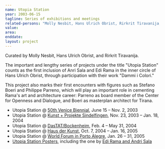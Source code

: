 ```yaml
---
name: Utopia Station
year: 2003-06-15
tagline: Series of exhibitions and meetings
related-persons: "Molly Nesbit, Hans Ulrich Obrist, Rirkrit Tiravanija, Anri Sala, Edi Rama, Stefano Boeri, Philippe Parreno, Liam Gillick, Okwui Enwezor"
value:
area:
enddate:
layout: project
---
```

Curated by Molly Nesbit, Hans Ulrich Obrist, and Rirkrit Tiravanija.

The important and lengthy series of projects under the title "Utopia Station" counts as the first inclusion of Anri Sala and Edi Rama in the inner circle of Hans Ulrich Obrist, through participation with their work "Dammi i Colori."

This project also marks their first encounters with figures such as Stefano Boeri and Philippe Parreno, which will play an important role in cementing Rama's art and architecture career: Parreno as board member of the Center for Openness and Dialogue, and Boeri as masterplan architect for Tirana.

* Utopia Station @ [50th Venice Biennial](http://universes-in-universe.de/car/venezia/bien50/utopia/e-press.htm), June 15 – Nov. 2, 2003
* Utopia Station @ [Kunst + Projekte Sindelfingen](http://www.e-flux.com/announcements/utopia-station-3/), Nov. 23, 2003 – Jan. 18, 2004
* Utopia Station @ [DasTAT/Bockenheim](http://www.e-flux.com/announcements/utopia-station-4/), Feb. 4 – May 31, 2004
* Utopia Station @ [Haus der Kunst](http://www.hausderkunst.de/en/research/documentation/exhibition-documentation/detail/utopia-station-2/), Oct. 7, 2004 – Jan. 16, 2005
* Utopia Station @ [World Forum in Porto Alegre](http://www.e-flux.com/announcements/at-world-social-forum-in-porto-alegre/), Jan. 26 – 31, 2005
* [Utopia Station Posters](http://www.e-flux.com/projects/utopia/artist.html), including the one by [Edi Rama and Andri Sala](http://www.e-flux.com/projects/utopia/art/147salarama/index.html)
